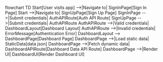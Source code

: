 flowchart TD
    Start[User visits app] -->|Navigate to| SignInPage[Sign In Page]
    Start -->|Navigate to| SignUpPage[Sign Up Page]
    SignInPage -->|Submit credentials| AuthAPIRoute[Auth API Route]
    SignUpPage -->|Submit credentials| AuthAPIRoute
    AuthAPIRoute -->|Valid credentials| DashboardLayout[Dashboard Layout]
    AuthAPIRoute -->|Invalid credentials| ErrorMessage[Authentication Error]
    DashboardLayout --> DashboardPage[Dashboard Page]
    DashboardPage -->|Load static data| StaticData[data json]
    DashboardPage -->|Fetch dynamic data| DashboardAPIRoute[Dashboard Data API Route]
    DashboardPage -->|Render UI| DashboardUI[Render Dashboard UI]